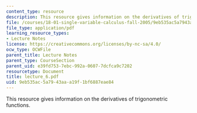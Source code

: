 ```yaml
---
content_type: resource
description: This resource gives information on the derivatives of trigonometric functions.
file: /courses/18-01-single-variable-calculus-fall-2005/9eb535ac5a7943aaa19f1bf6887eae84_lecture_6.pdf
file_type: application/pdf
learning_resource_types:
- Lecture Notes
license: https://creativecommons.org/licenses/by-nc-sa/4.0/
ocw_type: OCWFile
parent_title: Lecture Notes
parent_type: CourseSection
parent_uid: e39fd753-7ebc-992a-0607-7dcfca9c7202
resourcetype: Document
title: lecture_6.pdf
uid: 9eb535ac-5a79-43aa-a19f-1bf6887eae84
---
```

This resource gives information on the derivatives of trigonometric functions.